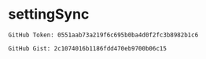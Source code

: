 # settingSync

```
GitHub Token: 0551aab73a219f6c695b0ba4d0f2fc3b8982b1c6 
```    
```
GitHub Gist: 2c1074016b1186fdd470eb9700b06c15
```


